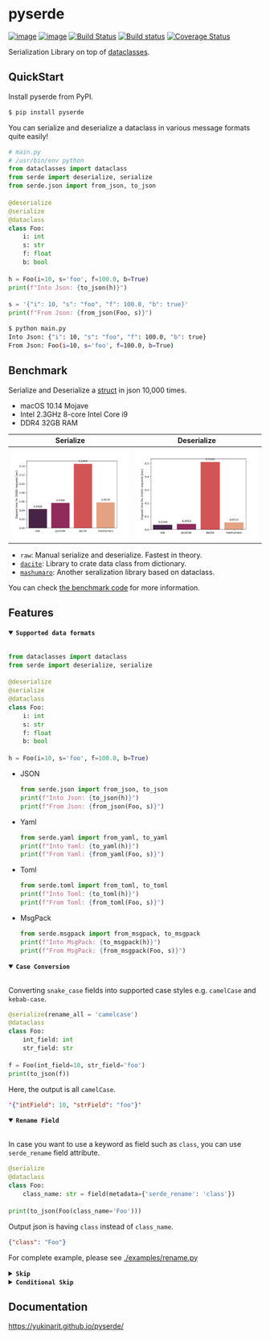 # pyserde

[![image](https://img.shields.io/pypi/v/pyserde.svg)](https://pypi.org/project/pyserde/)
[![image](https://img.shields.io/pypi/pyversions/pyserde.svg)](https://pypi.org/project/pyserde/)
[![Build Status](https://travis-ci.org/yukinarit/pyserde.svg?branch=master)](https://travis-ci.org/yukinarit/pyserde)
[![Build status](https://ci.appveyor.com/api/projects/status/w4i5x8x9d4sbxhn2?svg=true)](https://ci.appveyor.com/project/yukinarit/pyserde)
[![Coverage Status](https://coveralls.io/repos/github/yukinarit/pyserde/badge.svg?branch=master)](https://coveralls.io/github/yukinarit/pyserde?branch=master)

Serialization Library on top of [dataclasses](https://docs.python.org/3/library/dataclasses.html).

## QuickStart

Install pyserde from PyPI.

```bash
$ pip install pyserde
```

You can serialize and deserialize a dataclass in various message formats quite easily!

```python
# main.py
# /usr/bin/env python
from dataclasses import dataclass
from serde import deserialize, serialize
from serde.json import from_json, to_json

@deserialize
@serialize
@dataclass
class Foo:
    i: int
    s: str
    f: float
    b: bool

h = Foo(i=10, s='foo', f=100.0, b=True)
print(f"Into Json: {to_json(h)}")

s = '{"i": 10, "s": "foo", "f": 100.0, "b": true}'
print(f"From Json: {from_json(Foo, s)}")
```

```bash
$ python main.py
Into Json: {"i": 10, "s": "foo", "f": 100.0, "b": true}
From Json: Foo(i=10, s='foo', f=100.0, b=True)
```

## Benchmark

Serialize and Deserialize a [struct](https://github.com/yukinarit/pyserde/blob/master/bench/dataclasses_class.py#L7-L12) in json 10,000 times.

* macOS 10.14 Mojave
* Intel 2.3GHz 8-core Intel Core i9
* DDR4 32GB RAM

| Serialize | Deserialize |
|-----------|-------------|
| <img src="./bench/charts/serialize_small.png"> | <img src="./bench/charts/deserialize_small.png"> |

* `raw`: Manual serialize and deserialize. Fastest in theory.
* [`dacite`](https://github.com/konradhalas/dacite): Library to crate data class from dictionary.
* [`mashumaro`](https://github.com/Fatal1ty/mashumaro): Another seralization library based on dataclass.

You can check [the benchmark code](bench/bench.py) for more information.

## Features

<details open><summary><b><code>Supported data formats</code></b></summary><br />

```python
from dataclasses import dataclass
from serde import deserialize, serialize

@deserialize
@serialize
@dataclass
class Foo:
    i: int
    s: str
    f: float
    b: bool

h = Foo(i=10, s='foo', f=100.0, b=True)
```

* JSON
    ```python
    from serde.json import from_json, to_json
    print(f"Into Json: {to_json(h)}")
    print(f"From Json: {from_json(Foo, s)}")
    ```

* Yaml
    ```python
    from serde.yaml import from_yaml, to_yaml
    print(f"Into Yaml: {to_yaml(h)}")
    print(f"From Yaml: {from_yaml(Foo, s)}")
    ```

* Toml
    ```python
    from serde.toml import from_toml, to_toml
    print(f"Into Toml: {to_toml(h)}")
    print(f"From Toml: {from_toml(Foo, s)}")
    ```

* MsgPack
    ```python
    from serde.msgpack import from_msgpack, to_msgpack
    print(f"Into MsgPack: {to_msgpack(h)}")
    print(f"From MsgPack: {from_msgpack(Foo, s)}")
    ```

</details>

<details open><summary><b><code>Case Conversion</code></b></summary><br />

Converting `snake_case` fields into supported case styles e.g. `camelCase` and `kebab-case`.

```python
@serialize(rename_all = 'camelcase')
@dataclass
class Foo:
    int_field: int
    str_field: str

f = Foo(int_field=10, str_field='foo')
print(to_json(f))
```

Here, the output is all `camelCase`.

```json
'{"intField": 10, "strField": "foo"}'
```
</details>

<details open><summary><b><code>Rename Field</code></b></summary><br />

In case you want to use a keyword as field such as `class`, you can use `serde_rename` field attribute.

```python
@serialize
@dataclass
class Foo:
    class_name: str = field(metadata={'serde_rename': 'class'})

print(to_json(Foo(class_name='Foo')))
```

Output json is having `class` instead of `class_name`.

```json
{"class": "Foo"}
```

For complete example, please see [./examples/rename.py](./examples/rename.py)

</details>

<details><summary><b><code>Skip</code></b></summary><br />

You can skip serialization for a certain field, you can use `serde_skip`.

```python
@serialize
@dataclass
class Resource:
    name: str
    hash: str
    metadata: Dict[str, str] = field(default_factory=dict, metadata={'serde_skip': True})

resources = [
    Resource("Stack Overflow", "hash1"),
    Resource("GitHub", "hash2", metadata={"headquarters": "San Francisco"}) ]
print(to_json(resources))
```

Here, `metadata` is not present in output json.

```json
[{"name": "Stack Overflow", "hash": "hash1"}, {"name": "GitHub", "hash": "hash2"}]
```

For complete example, please see [./examples/skip.py](./examples/skip.py)

</details>

<details><summary><b><code>Conditional Skip</code></b></summary><br />

If you conditionally skip some fields, you can pass function or lambda in `serde_skip_if`.

```python
@serialize
@dataclass
class World:
    player: str
    buddy: str = field(default='', metadata={'serde_skip_if': lambda v: v == 'Pikachu'})

world = World('satoshi', 'Pikachu')
print(to_json(world))

world = World('green', 'Charmander')
print(to_json(world))
```

As you can see below, field is skipped in serialization if `buddy` is "Pikachu".

```json
{"player": "satoshi"}
{"player": "green", "buddy": "Charmander"}
```

For complete example, please see [./examples/skip.py](./examples/skip.py)

</details>

## Documentation

https://yukinarit.github.io/pyserde/
